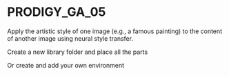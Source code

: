 # PRODIGY_GA_05

Apply the artistic style of one image (e.g., a famous painting) to the content of another image using neural style transfer.

Create a new library folder and place all the parts

Or create and add your own environment
